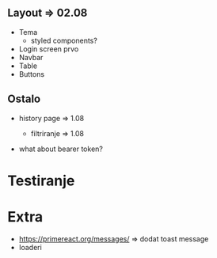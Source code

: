## Layout => 02.08

- Tema
  - styled components?
- Login screen prvo
- Navbar
- Table
- Buttons

## Ostalo

- history page => 1.08

  - filtriranje => 1.08

- what about bearer token?

# Testiranje

# Extra

- https://primereact.org/messages/ => dodat toast message
- loaderi
